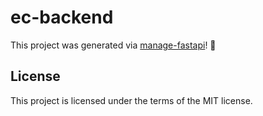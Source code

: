 # ec-backend

This project was generated via [manage-fastapi](https://ycd.github.io/manage-fastapi/)! :tada:

## License

This project is licensed under the terms of the MIT license.
